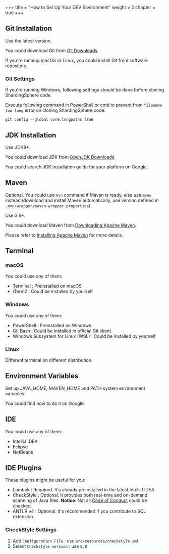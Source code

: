 +++
title = "How to Set Up Your DEV Environment"
weight = 2
chapter = true
+++

## Git Installation

Use the latest version.

You could download Git from [Git Downloads]( https://git-scm.com/downloads ).

If you're running macOS or Linux, you could install Git from software repository.

### Git Settings

If you're running Windows, following settings should be done before cloning ShardingSphere code.

Execute following command in PowerShell or cmd to prevent from `filename too long` error on cloning ShardingSphere code:
```shell
git config --global core.longpaths true
```

## JDK Installation

Use JDK8+.

You could download JDK from [OpenJDK Downloads]( https://adoptium.net/temurin/releases ).

You could search JDK installation guide for your platform on Google.

## Maven

Optional. You could use `mvn` command if Maven is ready, else use `mvnw` instead (download and install Maven automatically, use version defined in `.mvn/wrapper/maven-wrapper.properties`).

Use 3.6+.

You could download Maven from [Downloading Apache Maven]( https://maven.apache.org/download.html ).

Please refer to [Installing Apache Maven]( https://maven.apache.org/install.html ) for more details.

## Terminal

### macOS

You could use any of them:
- Terminal : Preinstalled on macOS
- iTerm2 : Could be installed by yourself

### Windows

You could use any of them:
- PowerShell : Preinstalled on Windows
- Git Bash : Could be installed in official Git client
- Windows Subsystem for Linux (WSL) : Could be installed by yourself

### Linux

Different terminal on different distribution.

## Environment Variables

Set up JAVA_HOME, MAVEN_HOME and PATH system environment variables.

You could find how to do it on Google.

## IDE

You could use any of them:
- IntelliJ IDEA
- Eclipse
- NetBeans

## IDE Plugins

These plugins might be useful for you:
- Lombok : Required. It's already preinstalled in the latest IntelliJ IDEA.
- CheckStyle : Optional. It provides both real-time and on-demand scanning of Java files. **Notice**: Not all [Code of Conduct](/en/contribute/code-conduct/) could be checked.
- ANTLR v4 : Optional. It's recommended if you contribute to SQL extension.

### CheckStyle Settings

1. Add `Configuration File` : use `src/resources/checkstyle.xml`
2. Select `Checkstyle version` : use `8.8`
